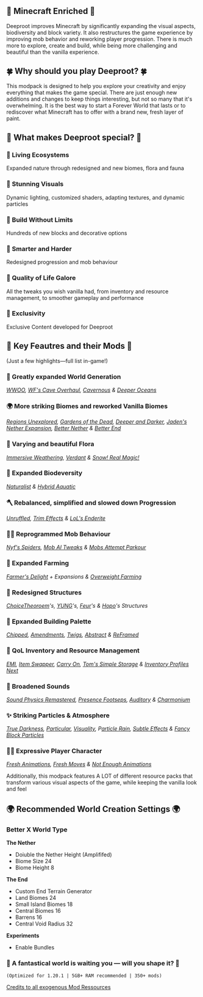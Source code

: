 ## 🌱 Minecraft Enriched 🌱

Deeproot improves Minecraft by significantly expanding the visual aspects, biodiversity and block variety. It also restructures the game experience by improving mob behavior and reworking player progression. There is much more to explore, create and build, while being more challenging and beautiful than the vanilla experience.


## 🍀 Why should you play Deeproot? 🍀

This modpack is designed to help you explore your creativity and enjoy everything that makes the game special. There are just enough new additions and changes to keep things interesting, but not so many that it's overwhelming. It is the best way to start a Forever World that lasts or to rediscover what Minecraft has to offer with a brand new, fresh layer of paint.


## 🌺 What makes Deeproot special? 🌺

### 🍃 Living Ecosystems
Expanded nature through redesigned and new biomes, flora and fauna

### 🍂 Stunning Visuals
Dynamic lighting, customized shaders, adapting textures, and dynamic particles

### 🍃 Build Without Limits
Hundreds of new blocks and decorative options

### 🍂 Smarter and Harder
Redesigned progression and mob behaviour

### 🍃 Quality of Life Galore
All the tweaks you wish vanilla had, from inventory and resource management, to smoother gameplay and performance

### 🍂 Exclusivity
Exclusive Content developed for Deeproot


## 🧩 Key Feautres and their Mods 🧩
(Just a few highlights—full list in-game!)

### 🌄 Greatly expanded World Generation 
_[WWOO](https://www.curseforge.com/minecraft/mc-mods/william-wythers-overhauled-overworld), [WF's Cave Overhaul](https://www.curseforge.com/minecraft/mc-mods/wfs-cave-overhaul), [Cavernous](https://www.curseforge.com/minecraft/data-packs/cavernous) & [Deeper Oceans](https://www.curseforge.com/minecraft/mc-mods/deeper-oceans)_

### 🌍 More striking Biomes and reworked Vanilla Biomes
_[Regions Unexplored](https://www.curseforge.com/minecraft/mc-mods/regions-unexplored), [Gardens of the Dead](https://www.curseforge.com/minecraft/mc-mods/gardens-of-the-dead), [Deeper and Darker](https://www.curseforge.com/minecraft/mc-mods/deeperdarker), [Jaden's Nether Expansion](https://www.curseforge.com/minecraft/mc-mods/jadens-nether-expansion), [Better Nether](https://www.curseforge.com/minecraft/mc-mods/betternether) & [Better End](https://www.curseforge.com/minecraft/mc-mods/betterend)_

### 🌿 Varying and beautiful Flora
_[Immersive Weathering](https://www.curseforge.com/minecraft/mc-mods/immersive-weathering-fabric), [Verdant](https://www.curseforge.com/minecraft/mc-mods/verdant) & [Snow! Real Magic!](https://www.curseforge.com/minecraft/mc-mods/snow-real-magic-fabric)_

### 🦊 Expanded Biodeversity
_[Naturalist](https://www.curseforge.com/minecraft/mc-mods/naturalist) & [Hybrid Aquatic](https://www.curseforge.com/minecraft/mc-mods/hybrid-aquatic)_

### 🪓 Rebalanced, simplified and slowed down Progression
_[Unruffled](https://www.curseforge.com/minecraft/mc-mods/unruffled), [Trim Effects](https://www.curseforge.com/minecraft/mc-mods/trimseffects) & [LoL's Enderite](https://www.curseforge.com/minecraft/mc-mods/enderite-lieonlion)_

### 🧟‍♂️ Reprogrammed Mob Behaviour 
_[Nyf's Spiders](https://www.curseforge.com/minecraft/mc-mods/nyfs-spiders), [Mob AI Tweaks](https://www.curseforge.com/minecraft/mc-mods/mob-ai-tweaks) & [Mobs Attempt Parkour](https://www.curseforge.com/minecraft/mc-mods/mobs-attempt-parkour)_

### 🥕 Expanded Farming 
_[Farmer's Delight](https://www.curseforge.com/minecraft/mc-mods/farmers-delight-refabricated) + Expansions & [Overweight Farming](https://www.curseforge.com/minecraft/mc-mods/overweight-farming)_

### 🏯 Redesigned Structures
_[ChoiceTheoroem](https://www.curseforge.com/minecraft/mc-mods/choicetheorems-overhauled-village)'s, [YUNG](https://www.curseforge.com/members/yungnickyoung/projects)'s, [Feur](https://www.curseforge.com/members/vayns/projects)'s & [Hopo](https://www.curseforge.com/members/hoponopono/projects)'s Structures_

### 🧱 Epxanded Building Palette
_[Chipped](https://www.curseforge.com/minecraft/mc-mods/chipped), [Amendments](https://www.curseforge.com/minecraft/mc-mods/amendments), [Twigs](https://www.curseforge.com/minecraft/mc-mods/twigs), [Abstract](https://www.curseforge.com/minecraft/mc-mods/abstract) & [ReFramed](https://www.curseforge.com/minecraft/mc-mods/reframed)_

### 🧰 QoL Inventory and Resource Management
_[EMI](https://www.curseforge.com/minecraft/mc-mods/emi), [Item Swapper](https://www.curseforge.com/minecraft/mc-mods/itemswapper), [Carry On](https://www.curseforge.com/minecraft/mc-mods/carry-on), [Tom's Simple Storage](https://www.curseforge.com/minecraft/mc-mods/toms-storage-fabric) & [Inventory Profiles Next](https://www.curseforge.com/minecraft/mc-mods/inventory-profiles-next)_

### 📣 Broadened Sounds
_[Sound Physics Remastered](https://www.curseforge.com/minecraft/mc-mods/sound-physics-remastered), [Presence Footseps](https://www.curseforge.com/minecraft/mc-mods/presence-footsteps), [Auditory](https://www.curseforge.com/minecraft/mc-mods/auditory-continued) & [Charmonium](https://www.curseforge.com/minecraft/mc-mods/charmonium)_

### ✨ Striking Particles & Atmosphere
_[True Darkness](https://www.curseforge.com/minecraft/mc-mods/true-darkness-refabricated), [Particular](https://modrinth.com/mod/particular), [Visuality](https://www.curseforge.com/minecraft/mc-mods/visuality), P[article Rain](https://www.curseforge.com/minecraft/mc-mods/particle-rain), [Subtle Effects](https://www.curseforge.com/minecraft/mc-mods/subtle-effects) & [Fancy Block Particles](https://www.curseforge.com/minecraft/mc-mods/fbp-renewed)_

### 🙍‍♂️ Expressive Player Character
_[Fresh Animations](https://www.curseforge.com/minecraft/texture-packs/fresh-animations), [Fresh Moves](https://www.curseforge.com/minecraft/texture-packs/fresh-moves) & [Not Enough Animations](https://www.curseforge.com/minecraft/mc-mods/not-enough-animations)_

Additionally, this modpack features A LOT of different resource packs that transform various visual aspects of the game, while keeping the vanilla look and feel

## 🌍 Recommended World Creation Settings 🌍
### Better X World Type
**The Nether**
- Doiuble the Nether Height (Amplififed)
- Biome Size 24
- Biome Height 8

**The End**
- Custom End Terrain Generator
- Land Biomes 24
- Small Island Biomes 18
- Central Biomes 16
- Barrens 16
- Central Void Radius 32

**Experiments**
- Enable Bundles

### 🌳 A fantastical world is waiting you — will you shape it? 🌳

```(Optimized for 1.20.1 | 5GB+ RAM recommended | 350+ mods)```

[Credits to all exogenous Mod Ressources](https://github.com/mxKeaton/Deeproot/blob/main/Exogenous_Ressource_Credits.md)
